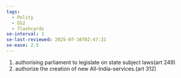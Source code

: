 ```yaml
---
tags:
  - Polity
  - GS2
  - flashcards
se-interval: 1
se-last-reviewed: 2025-07-16T02:47:31
se-ease: 2.5
---
```

1. authorising parliament to legislate on state subject laws(art 249)
2. authorize the creation of new All-India-services.(art 312)
